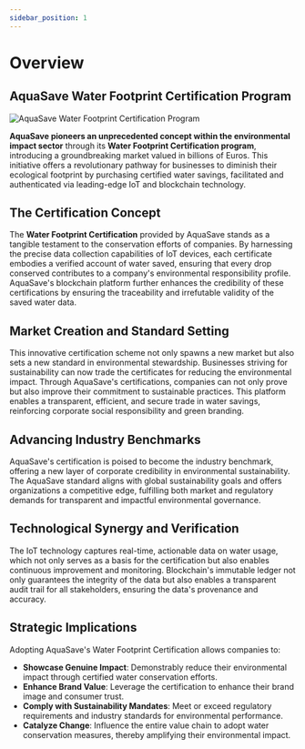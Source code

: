 ```yaml
---
sidebar_position: 1
---
```


# Overview

## AquaSave Water Footprint Certification Program

![AquaSave Water Footprint Certification Program](/img/depin/WTFP.png)

**AquaSave pioneers an unprecedented concept within the environmental impact sector** through its **Water Footprint Certification program**, introducing a groundbreaking market valued in billions of Euros. This initiative offers a revolutionary pathway for businesses to diminish their ecological footprint by purchasing certified water savings, facilitated and authenticated via leading-edge IoT and blockchain technology.

## The Certification Concept

The **Water Footprint Certification** provided by AquaSave stands as a tangible testament to the conservation efforts of companies. By harnessing the precise data collection capabilities of IoT devices, each certificate embodies a verified account of water saved, ensuring that every drop conserved contributes to a company's environmental responsibility profile. AquaSave's blockchain platform further enhances the credibility of these certifications by ensuring the traceability and irrefutable validity of the saved water data.

## Market Creation and Standard Setting

This innovative certification scheme not only spawns a new market but also sets a new standard in environmental stewardship. Businesses striving for sustainability can now trade the certificates for reducing the environmental impact. Through AquaSave's certifications, companies can not only prove but also improve their commitment to sustainable practices. This platform enables a transparent, efficient, and secure trade in water savings, reinforcing corporate social responsibility and green branding.

## Advancing Industry Benchmarks

AquaSave's certification is poised to become the industry benchmark, offering a new layer of corporate credibility in environmental sustainability. The AquaSave standard aligns with global sustainability goals and offers organizations a competitive edge, fulfilling both market and regulatory demands for transparent and impactful environmental governance.

## Technological Synergy and Verification

The IoT technology captures real-time, actionable data on water usage, which not only serves as a basis for the certification but also enables continuous improvement and monitoring. Blockchain's immutable ledger not only guarantees the integrity of the data but also enables a transparent audit trail for all stakeholders, ensuring the data's provenance and accuracy.

## Strategic Implications

Adopting AquaSave's Water Footprint Certification allows companies to:

- **Showcase Genuine Impact**: Demonstrably reduce their environmental impact through certified water conservation efforts.
- **Enhance Brand Value**: Leverage the certification to enhance their brand image and consumer trust.
- **Comply with Sustainability Mandates**: Meet or exceed regulatory requirements and industry standards for environmental performance.
- **Catalyze Change**: Influence the entire value chain to adopt water conservation measures, thereby amplifying their environmental impact.
